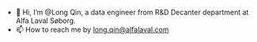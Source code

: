 - 👋 Hi, I’m @Long Qin, a data engineer from R&D Decanter department at Alfa Laval Søborg.
- 📫 How to reach me by long.qin@alfalaval.com



